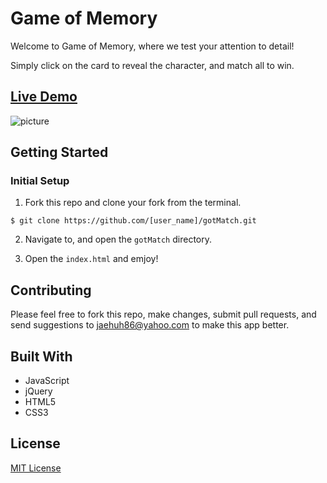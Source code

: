 # Game of Memory

Welcome to Game of Memory, where we test your attention to detail!

Simply click on the card to reveal the character, and match all to win.

## [Live Demo](http://https://gotmatch.jaehuh.network/)
![picture](assets/readMe.gif)


## Getting Started

### Initial Setup

1. Fork this repo and clone your fork from the terminal.

```$ git clone https://github.com/[user_name]/gotMatch.git```

2. Navigate to, and open the `gotMatch` directory.

3. Open the `index.html` and emjoy!

## Contributing

Please feel free to fork this repo, make changes, submit pull requests, and send suggestions to jaehuh86@yahoo.com to make this app better.

## Built With

* JavaScript
* jQuery
* HTML5
* CSS3

## License
[MIT License](https://opensource.org/licenses/mit-license.php)
